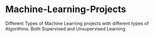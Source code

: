 # Machine-Learning-Projects
Different Types of Machine Learning projects with different types of Algorithms. Both Supervised and Unsupervised Learning
